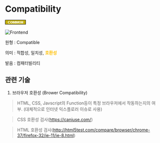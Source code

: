 <d-title>

# Compatibility

</d-title>

<d-label>

<d-inner>

![Common](../../2TAT1C/Label_Common.png)

</d-inner>

<d-inner>

![Frontend](../2TAT1C/Label_Frontend.png)

</d-inner>

</d-label>

<d-origin>

원형 : Compatible

</d-origin>

<d-mean>

의미 : 적합성, 일치성, <span style="color:#FFBF00; font-weight:bold;">호환성</span>

</d-mean>

<d-pronunciation>

발음 : 컴패터빌리티

</d-pronunciation>

<d-content>

</d-content>

<d-relation>

## 관련 기술

<d-inner>

1. 브라우저 호환성 (Brower Compatibility)

</d-inner>

> HTML, CSS, Javscript의 Function등이 특정 브라우저에서 작동하는지의 여부. (대체적으로 인터넷 익스플로러 이슈로 사용)

> CSS 호환성 검사(https://caniuse.com/)

> HTML 호환성 검사(http://html5test.com/compare/browser/chrome-37/firefox-32/ie-11/ie-8.html)

</d-relation>
